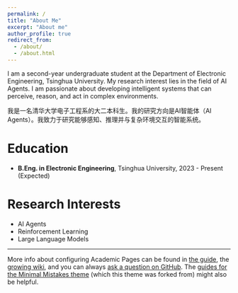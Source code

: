 ```yaml
---
permalink: /
title: "About Me"
excerpt: "About me"
author_profile: true
redirect_from: 
  - /about/
  - /about.html
---
```


I am a second-year undergraduate student at the Department of Electronic Engineering, Tsinghua University. My research interest lies in the field of AI Agents. I am passionate about developing intelligent systems that can perceive, reason, and act in complex environments.

我是一名清华大学电子工程系的大二本科生。我的研究方向是AI智能体（AI Agents）。我致力于研究能够感知、推理并与复杂环境交互的智能系统。

Education
======
* **B.Eng. in Electronic Engineering**, Tsinghua University, 2023 - Present (Expected)

Research Interests
======
* AI Agents
* Reinforcement Learning
* Large Language Models
------
More info about configuring Academic Pages can be found in [the guide](https://academicpages.github.io/markdown/), the [growing wiki](https://github.com/academicpages/academicpages.github.io/wiki), and you can always [ask a question on GitHub](https://github.com/academicpages/academicpages.github.io/discussions). The [guides for the Minimal Mistakes theme](https://mmistakes.github.io/minimal-mistakes/docs/configuration/) (which this theme was forked from) might also be helpful.
